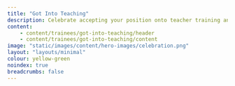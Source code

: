 ```yaml
---
title: "Got Into Teaching"
description: Celebrate accepting your position onto teacher training and starting your journey to become a teacher
content:
    - content/trainees/got-into-teaching/header
    - content/trainees/got-into-teaching/content
image: "static/images/content/hero-images/celebration.png"
layout: "layouts/minimal"
colour: yellow-green
noindex: true
breadcrumbs: false
---
```


